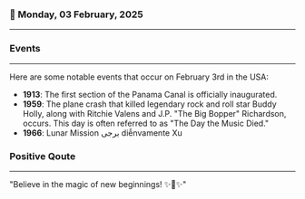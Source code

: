 ### 📅 Monday, 03 February, 2025
------
### Events
------
Here are some notable events that occur on February 3rd in the USA:

- **1913**: The first section of the Panama Canal is officially inaugurated.
- **1959**: The plane crash that killed legendary rock and roll star Buddy Holly, along with Ritchie Valens and J.P. "The Big Bopper" Richardson, occurs. This day is often referred to as "The Day the Music Died."
- **1966**: Lunar Mission برجى diễnvamente Xu
### Positive Qoute
------
"Believe in the magic of new beginnings! ✨🌱✨"
